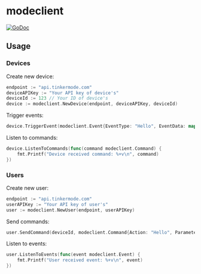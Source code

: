 # modeclient

[![GoDoc](https://godoc.org/github.com/tily/modeclient?status.svg)](http://godoc.org/github.com/tily/modeclient)

## Usage

### Devices

Create new device:

```go
endpoint := "api.tinkermode.com"
deviceAPIKey := "Your API key of device's"
deviceId := 123 // Your ID of device's
device := modeclient.NewDevice(endpoint, deviceAPIKey, deviceId)
```

Trigger events:

```go
device.TriggerEvent(modeclient.Event{EventType: "Hello", EventData: map[string]string{"Hello": "World"}})
```

Listen to commands:

```go
device.ListenToCommands(func(command modeclient.Command) {
	fmt.Printf("Device received command: %+v\n", command)
})
```

### Users


Create new user:

```go
endpoint := "api.tinkermode.com"
userAPIKey := "Your API key of user's"
user := modeclient.NewUser(endpoint, userAPIKey)
```

Send commands:

```go
user.SendCommand(deviceId, modeclient.Command{Action: "Hello", Parameters: map[string]string{"Hello": "World"}})
```

Listen to events:

```go
user.ListenToEvents(func(event modeclient.Event) {
	fmt.Printf("User received event: %+v\n", event)
})
```

